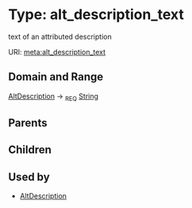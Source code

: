 
# Type: alt_description_text


text of an attributed description

URI: [meta:alt_description_text](https://w3id.org/biolink/biolinkml/meta/alt_description_text)


## Domain and Range

[AltDescription](AltDescription.md) ->  <sub>REQ</sub> [String](types/String.md)

## Parents


## Children


## Used by

 * [AltDescription](AltDescription.md)
